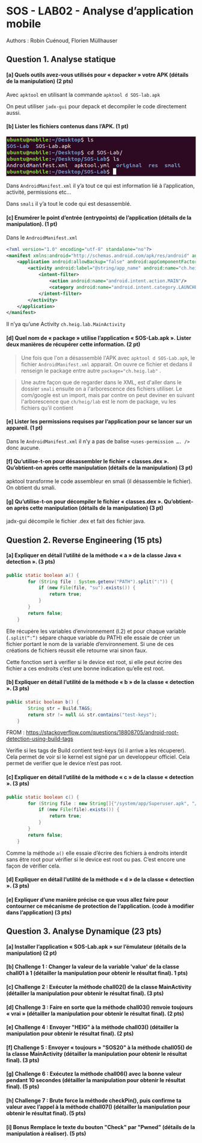 # SOS - LAB02 - Analyse d’application mobile

Authors : Robin Cuénoud, Florien Müllhauser

## Question 1. Analyse statique

#### [a] Quels outils avez-vous utilisés pour « depacker » votre APK (détails de la manipulation) (2 pts)

Avec `apktool` en utilisant la commande `apktool d SOS-lab.apk`

On peut utiliser `jadx-gui` pour depack et decompiler le code directement aussi.

#### [b] Lister les fichiers contenus dans l’APK. (1 pt)

![image-20200420151214561](image_sos/1b)

Dans `AndroidManifest.xml` il y’a tout ce qui est information lié à l’application, activité, permissions etc...

Dans `smali` il y’a tout le code qui est desassemblé.



#### [c] Enumérer le point d’entrée (entrypoints) de l’application (détails de la manipulation). (1 pt)

Dans le `AndroidManifest.xml`

```xml
<?xml version="1.0" encoding="utf-8" standalone="no"?>
<manifest xmlns:android="http://schemas.android.com/apk/res/android" android:compileSdkVersion="28" android:compileSdkVersionCodename="9" package="ch.heig.lab" platformBuildVersionCode="28" platformBuildVersionName="9">
    <application android:allowBackup="false" android:appComponentFactory="androidx.core.app.CoreComponentFactory" android:icon="@mipmap/ic_launcher" android:label="@string/app_name" android:roundIcon="@mipmap/ic_launcher_round" android:supportsRtl="true" android:theme="@style/AppTheme">
        <activity android:label="@string/app_name" android:name="ch.heig.lab.MainActivity" android:theme="@style/AppTheme.NoActionBar">
            <intent-filter>
                <action android:name="android.intent.action.MAIN"/>
                <category android:name="android.intent.category.LAUNCHER"/>
            </intent-filter>
        </activity>
    </application>
</manifest>
```

Il n’ya qu’une Activity `ch.heig.lab.MainActivity`

#### [d]  Quel	nom	de	« package »	utilise	l’application	« SOS-Lab.apk ». Lister	deux	manières de	récupérer	cette	information. (2 pt)

> Une fois que l'on a désassemblé l'APK avec `apktool d SOS-Lab.apk`, le fichier `AndroidManifest.xml` apparait. On ouvre ce fichier et dedans il renseign le package entre autre `package="ch.heig.lab"` .


> Une autre façon que de regarder dans le XML, est d'aller dans le dossier `smali` ensuite on a l'arborescence des fichiers utiliser. Le com/google est un import, mais par contre on peut deviner en suivant l'arborescence que `ch/heig/lab` est le nom de package, vu les fichiers qu'il contient

#### [e] Lister les permissions requises par l’application pour se lancer sur un appareil. (1 pt)

Dans le `AndroidManifest.xml` il n’y a pas de balise `<uses-permission …. />` donc aucune. 

#### [f] Qu’utilise-t-on pour désassembler le fichier « classes.dex ». Qu’obtient-on après cette manipulation (détails de la manipulation) (3 pt)

apktool transforme le code assembleur en smali (il désassemble le fichier). On obtient du smali. 

#### [g] Qu’utilise-t-on pour décompiler le fichier « classes.dex ». Qu’obtient-on après cette manipulation (détails de la manipulation) (3 pt)

jadx-gui décompile le fichier .dex et fait des fichier java. 

## Question 2. Reverse Engineering (15 pts)

#### [a] Expliquer en détail l’utilité de la méthode « a » de la classe Java « detection ». (3 pts)

```java
public static boolean a() {
        for (String file : System.getenv("PATH").split(":")) {
            if (new File(file, "su").exists()) {
                return true;
            }
        }
        return false;
    }
```

Elle récupère les variables d’environnement (l.2) et pour chaque variable (`.split(“:”)` sépare chaque variable du PATH) elle essaie de créer un fichier portant le nom de la variable d’environnement. Si une de ces créations de fichiers réussit elle retourne vrai sinon faux. 

Cette fonction sert à verifier si le device est root, si elle peut écrire des fichier a ces endroits c’est une bonne  indication qu’elle est root.  

#### [b] Expliquer en détail l’utilité de la méthode « b » de la classe « detection ». (3 pts)

```java
public static boolean b() {
        String str = Build.TAGS;
        return str != null && str.contains("test-keys");
    }
```

FROM : https://stackoverflow.com/questions/18808705/android-root-detection-using-build-tags

Verifie si les tags de Build contient test-keys (si il arrive a les récuperer). Cela permet de voir si le kernel est signé par un developpeur officiel. Cela permet de verifier que le device n’est pas root. 

#### [c] Expliquer en détail l’utilité de la méthode « c » de la classe « detection ». (3 pts)

```java
public static boolean c() {
        for (String file : new String[]{"/system/app/Superuser.apk", "/system/xbin/daemonsu", "/system/etc/init.d/99SuperSUDaemon", "/system/bin/.ext/.su", "/system/etc/.has_su_daemon", "/system/etc/.installed_su_daemon", "/dev/com.koushikdutta.superuser.daemon/"}) {
            if (new File(file).exists()) {
                return true;
            }
        }
        return false;
    }
```

Comme la méthode  `a()` elle essaie d’écrire des fichiers à endroits interdit sans être root pour vérifier si le device est root ou pas. C’est encore une façon de vérifier cela. 

#### [d] Expliquer en détail l’utilité de la méthode « d » de la classe « detection ». (3 pts)

#### [e] Expliquer d’une manière précise ce que vous allez faire pour contourner ce mécanisme de protection de l’application. (code à modifier dans l’application) (3 pts)

## Question 3. Analyse Dynamique (23 pts)

#### [a] Installer l’application « SOS-Lab.apk » sur l’émulateur (détails de la manipulation) (2 pt)

#### [b] Challenge 1 : Changer la valeur de la variable 'value' de la classe chall01 à 1 (détailler la manipulation pour obtenir le résultat final). 1 pts)

#### [c] Challenge 2 : Exécuter la méthode chall02() de la classe MainActivity (détailler la manipulation pour obtenir le résultat final). (3 pts)

#### [d] Challenge 3 : Faire en sorte que la méthode chall03() renvoie toujours « vrai » (détailler la manipulation pour obtenir le résultat final). (2 pts)

#### [e] Challenge 4 : Envoyer "HEIG" à la méthode chall03() (détailler la manipulation pour obtenir le résultat final). (2 pts)

#### [f] Challenge 5 : Envoyer « toujours » "SOS20" à la méthode chall05() de la classe MainActivity (détailler la manipulation pour obtenir le résultat final). (3 pts)

#### [g] Challenge 6 : Exécutez la méthode chall06() avec la bonne valeur pendant 10 secondes (détailler la manipulation pour obtenir le résultat final). (5 pts)

#### [h] Challenge 7 : Brute force la méthode checkPin(), puis confirme ta valeur avec l’appel à la méthode chall07() (détailler la manipulation pour obtenir le résultat final). (5 pts)

#### [i] Bonus Remplace le texte du bouton "Check" par "Pwned" (détails de la manipulation à réaliser). (5 pts)